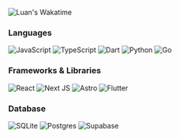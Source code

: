 ![Luan's Wakatime](https://github-readme-stats.vercel.app/api/wakatime?username=hluandev&hide_progress=true&hide_border=true&theme=dark&langs_count=4&hide=Lua,JSON&border_radius=0)
### Languages
![JavaScript](https://img.shields.io/badge/javascript-%23323330.svg?style=for-the-badge&logo=javascript&color=000) ![TypeScript](https://img.shields.io/badge/typescript-%23007ACC.svg?style=for-the-badge&logo=typescript&color=000) ![Dart](https://img.shields.io/badge/dart-%230175C2.svg?style=for-the-badge&logo=dart&color=000) ![Python](https://img.shields.io/badge/python-3670A0?style=for-the-badge&logo=python&color=000) ![Go](https://img.shields.io/badge/go-%2300ADD8.svg?style=for-the-badge&logo=go&color=000)
### Frameworks & Libraries
![React](https://img.shields.io/badge/react-%2320232a.svg?style=for-the-badge&logo=react&color=000) ![Next JS](https://img.shields.io/badge/Next-black?style=for-the-badge&logo=next.js&color=000) ![Astro](https://img.shields.io/badge/astro-%232C2052.svg?style=for-the-badge&logo=astro&color=000) ![Flutter](https://img.shields.io/badge/Flutter-%2302569B.svg?style=for-the-badge&logo=Flutter&color=000)
### Database
![SQLite](https://img.shields.io/badge/sqlite-%2307405e.svg?style=for-the-badge&logo=sqlite&color=000) ![Postgres](https://img.shields.io/badge/postgres-%23316192.svg?style=for-the-badge&logo=postgresql&color=000) ![Supabase](https://img.shields.io/badge/Supabase-3ECF8E?style=for-the-badge&logo=supabase&color=000) 
